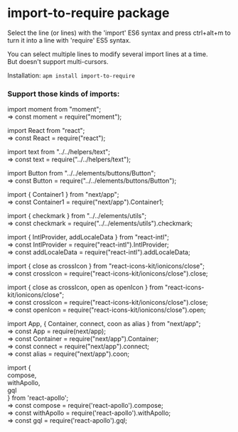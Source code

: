 # import-to-require package

Select the line (or lines) with the 'import' ES6 syntax and press ctrl+alt+m to turn it into a line with 'require' ES5 syntax.

You can select multiple lines to modify several import lines at a time.<br />
But doesn't support multi-cursors.

Installation:
`apm install import-to-require`

### Support those kinds of imports:

import moment from "moment";<br />
=> const moment = require("moment");<br />

import React from "react";<br />
=> const React = require("react");<br />

import text from "../../helpers/text";<br />
=> const text = require("../../helpers/text");<br />

import Button from "../../elements/buttons/Button";<br />
=> const Button = require("../../elements/buttons/Button");<br />

import { Container1 } from "next/app";<br />
=> const Container1 = require("next/app").Container1;<br />

import { checkmark } from "../../elements/utils";<br />
=> const checkmark = require("../../elements/utils").checkmark;<br />

import { IntlProvider, addLocaleData } from "react-intl";<br />
=> const IntlProvider = require("react-intl").IntlProvider;<br />
=> const addLocaleData = require("react-intl").addLocaleData;<br />

import { close as crossIcon } from "react-icons-kit/ionicons/close";<br />
=> const crossIcon = require("react-icons-kit/ionicons/close").close;<br />

import { close as crossIcon, open as openIcon } from "react-icons-kit/ionicons/close";<br />
=> const crossIcon = require("react-icons-kit/ionicons/close").close;<br />
=> const openIcon = require("react-icons-kit/ionicons/close").open;<br />

import App, { Container, connect, coon as alias } from "next/app";<br />
=> const App = require(next/app);<br />
=> const Container = require("next/app").Container;<br />
=> const connect = require("next/app").connect;<br />
=> const alias = require("next/app").coon;<br />

import {<br />
compose,<br />
withApollo,<br />
gql<br />
} from 'react-apollo';<br />
=> const compose = require('react-apollo').compose;<br />
=> const withApollo = require('react-apollo').withApollo;<br />
=> const gql = require('react-apollo').gql;<br />
